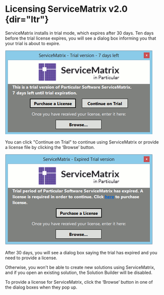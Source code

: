 <!--
title: "Licensing ServiceMatrix v2.0"
tags: ""
summary: ""
-->

<span id="docs-internal-guid-15b24b86-6cfb-e5ee-2575-e54bfd58440c">Licensing </span> ​ <span>ServiceMatrix v2.0</span> {dir="ltr"}
======================================================================================================================

<span id="docs-internal-guid-15b24b86-6ce7-ca2d-733b-5ef13bfdff0d">ServiceMatrix installs in trial mode, which expires after 30 days. Ten days before the trial license expires, you will see a dialog box informing you that your trial is about to expire.</span>

<span>![](001.png)</span>

<span id="docs-internal-guid-15b24b86-6ce7-ca2d-733b-5ef13bfdff0d">You can click "Continue on Trial" to continue using ServiceMatrix or provide a license file by clicking the ‘Browse’ button.</span>



 <span>![](002.png)</span>

<span id="docs-internal-guid-15b24b86-6ce7-ca2d-733b-5ef13bfdff0d">After
30 days, you will see a dialog box saying the trial has expired and you need to provide a license. </span>

<span id="docs-internal-guid-15b24b86-6ce7-ca2d-733b-5ef13bfdff0d">Otherwise, you won't be able to create new solutions using ServiceMatrix, and if you open an existing solution, the Solution Builder will be disabled.</span>

<span id="docs-internal-guid-15b24b86-6ce7-ca2d-733b-5ef13bfdff0d">To provide a license for ServiceMatrix, click the ‘Browse’ button in one of the dialog boxes when they pop up.</span>


